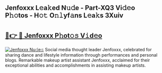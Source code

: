 ## Jenfoxxx L𝚎a𝚔ed N𝚞𝚍e - Part-XQ3 Vi𝚍𝚎o P𝚑𝚘tos - H𝚘𝚝 O𝚗𝚕yf𝚊ns L𝚎a𝚔s 3Xuiv

# <h2><a href="http://kf75o6s.oniu.top/?m=Jenfoxxx">🔗👉 🔴 Jenfoxxx P𝚑ot𝚘𝚜 V𝚒d𝚎o</a></h2>

[![Jenfoxxx Nu𝚍e𝚜](https://i.imgur.com/0qMVB7G.gif)](http://kf75o6s.oniu.top/?m=Jenfoxxx)
Social media thought leader Jenfoxxx, celebrated for sharing dance and lifestyle information through performances and personal blogs. Remarkable makeup artist assistant Jenfoxxx, acclaimed for their exceptional abilities and accomplishments in assisting makeup artists.  
